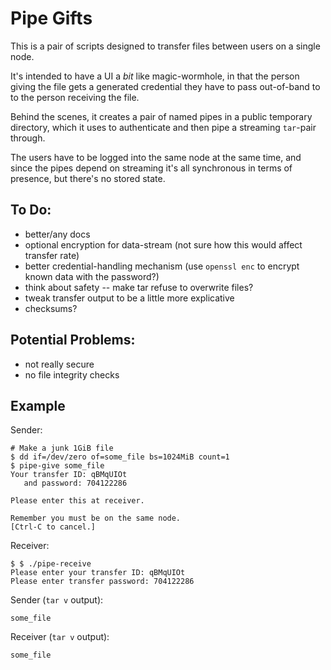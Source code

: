# Pipe Gifts

This is a pair of scripts designed to transfer files between users on a single node.

It's intended to have a UI a *bit* like magic-wormhole, in that the person giving the file gets a generated credential they have to pass out-of-band to to the person receiving the file.


Behind the scenes, it creates a pair of named pipes in a public temporary directory, which it uses to authenticate and then pipe a streaming `tar`-pair through.

The users have to be logged into the same node at the same time, and since the pipes depend on streaming it's all synchronous in terms of presence, but there's no stored state.

## To Do:

 - better/any docs
 - optional encryption for data-stream (not sure how this would affect transfer rate)
 - better credential-handling mechanism (use `openssl enc` to encrypt known data with the password?)
 - think about safety -- make tar refuse to overwrite files?
 - tweak transfer output to be a little more explicative
 - checksums?

## Potential Problems:

 - not really secure
 - no file integrity checks


## Example

Sender:

```
# Make a junk 1GiB file
$ dd if=/dev/zero of=some_file bs=1024MiB count=1
$ pipe-give some_file
Your transfer ID: qBMqUIOt
   and password: 704122286

Please enter this at receiver.

Remember you must be on the same node.
[Ctrl-C to cancel.]
```

Receiver:
```
$ $ ./pipe-receive
Please enter your transfer ID: qBMqUIOt
Please enter transfer password: 704122286
```

Sender (`tar v` output):
```
some_file
```

Receiver (`tar v` output):
```
some_file
```

